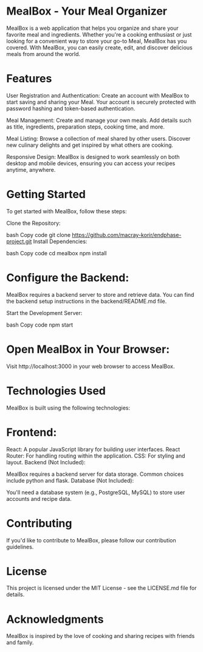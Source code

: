 # MealBox - Your Meal Organizer
MealBox is a web application that helps you organize and share your favorite meal and ingredients. Whether you're a cooking enthusiast or just looking for a convenient way to store your go-to Meal, MealBox has you covered. With MealBox, you can easily create, edit, and discover delicious meals from around the world.

# Features
User Registration and Authentication: Create an account with MealBox to start saving and sharing your Meal. Your account is securely protected with password hashing and token-based authentication.

Meal Management: Create and manage your own meals. Add details such as title, ingredients, preparation steps, cooking time, and more.

Meal Listing: Browse a collection of meal shared by other users. Discover new culinary delights and get inspired by what others are cooking.

Responsive Design: MealBox is designed to work seamlessly on both desktop and mobile devices, ensuring you can access your recipes anytime, anywhere.

# Getting Started
To get started with MealBox, follow these steps:

Clone the Repository:

bash
Copy code
    git clone https://github.com/macray-korir/endphase-project.git
Install Dependencies:

bash
Copy code
    cd mealbox
    npm install

# Configure the Backend:
MealBox requires a backend server to store and retrieve data. You can find the backend setup instructions in the backend/README.md file.

Start the Development Server:

bash
Copy code
    npm start

# Open MealBox in Your Browser:
Visit http://localhost:3000 in your web browser to access MealBox.

# Technologies Used
MealBox is built using the following technologies:

# Frontend:

React: A popular JavaScript library for building user interfaces.
React Router: For handling routing within the application.
CSS: For styling and layout.
Backend (Not Included):

MealBox requires a backend server for data storage. Common choices include python and flask.
Database (Not Included):

You'll need a database system (e.g., PostgreSQL, MySQL) to store user accounts and recipe data.

# Contributing
If you'd like to contribute to MealBox, please follow our contribution guidelines.

# License
This project is licensed under the MIT License - see the LICENSE.md file for details.

# Acknowledgments
MealBox is inspired by the love of cooking and sharing recipes with friends and family.